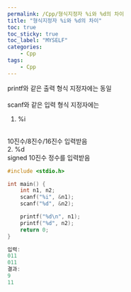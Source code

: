 ```yaml
---
permalink: /Cpp/형식지정자 %i와 %d의 차이
title: "형식지정자 %i와 %d의 차이"
toc: true
toc_sticky: true
toc_label: "MYSELF"
categories:
    - Cpp
tags:
    - Cpp
---
```


printf와 같은 출력 형식 지정자에는 동일
<br><br>
scanf와 같은 입력 형식 지정자에는
1. %i
<br>
10진수/8진수/16진수 입력받음
<br>
2. %d
<br>
signed 10진수 정수를 입력받음
<br>

```cpp
#include <stdio.h>

int main() {
    int n1, n2;
    scanf("%i", &n1);
    scanf("%d", &n2);

    printf("%d\n", n1);
    printf("%d", n2);
    return 0;
}
```
```cpp
입력:
011
011
결과:
9
11
```
<br>
<br>
<http://www.cplusplus.com/reference/cstdio/printf/>
<br>
<http://www.cplusplus.com/reference/cstdio/scanf/>
